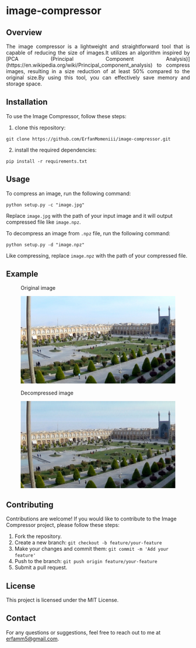 # image-compressor

## Overview
<p style="text-align: justify">The image compressor is a lightweight and straightforward tool that is capable of reducing the size of images.It utilizes an algorithm inspired by [PCA (Principal Component Analysis)](https://en.wikipedia.org/wiki/Principal_component_analysis) to compress images, resulting in a size reduction of at least 50% compared to the original size.By using this tool, you can effectively save memory and storage space.</p>

## Installation
To use the Image Compressor, follow these steps:
1. clone this repository:
```git
git clone https://github.com/ErfanMomeniii/image-compressor.git
```
2. install the required dependencies:
```pip
pip install -r requirements.txt
```

## Usage
To compress an image, run the following command:
```
python setup.py -c "image.jpg"
```
Replace `image.jpg` with the path of your input image and it will output compressed file like `image.npz`.


To decompress an image from `.npz` file, run the following command:
```
python setup.py -d "image.npz"
```
Like compressing, replace `image.npz` with the path of your compressed file.

## Example

<figure>
    <p align="center" style="text-align: justify; width:50%; height: 50%"><figcaption>Original image</figcaption></p>
    <img src="assets/isfahan-o.jpg" alt="Image Description">
</figure>

<figure>
    <p align="center" style="text-align: justify;width:50%; height: 50%"><figcaption>Decompressed image</figcaption></p>
    <img src="assets/isfahan-d.jpg" alt="Image Description">
</figure>

## Contributing

Contributions are welcome! If you would like to contribute to the Image Compressor project, please follow these steps:

1. Fork the repository.
2. Create a new branch: `git checkout -b feature/your-feature`
3. Make your changes and commit them: `git commit -m 'Add your feature'`
4. Push to the branch: `git push origin feature/your-feature`
5. Submit a pull request.

## License

This project is licensed under the MIT License.

## Contact

For any questions or suggestions, feel free to reach out to me at [erfamm5@gmail.com](mailto:erfamm5@gmail.com).
